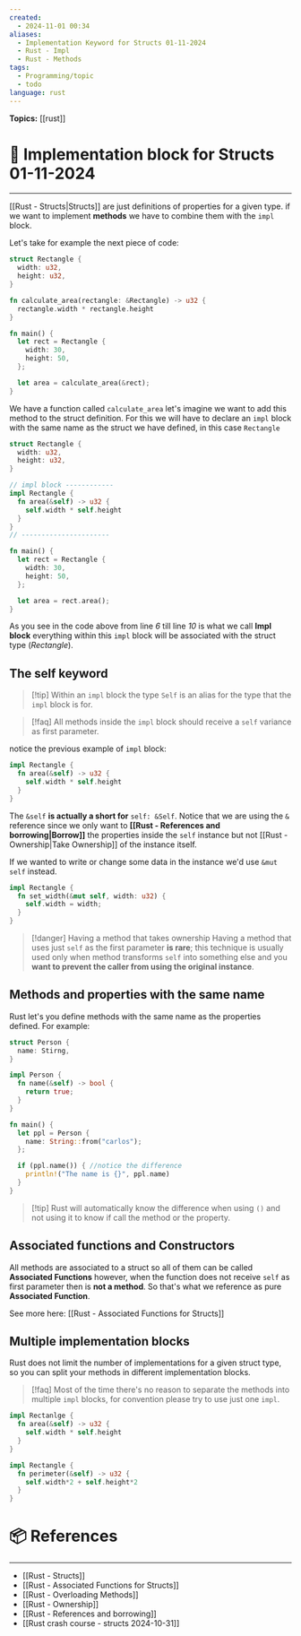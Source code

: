 ```yaml
---
created:
  - 2024-11-01 00:34
aliases:
  - Implementation Keyword for Structs 01-11-2024
  - Rust - Impl
  - Rust - Methods
tags:
  - Programming/topic
  - todo
language: rust
---
```

**Topics:** [[rust]]

# 📃 Implementation block for Structs 01-11-2024

---
[[Rust - Structs|Structs]] are just definitions of properties for a given type. if we want to implement **methods** we have to combine them with the `impl` block.

Let's take for example the next piece of code:
```rust
struct Rectangle {
  width: u32,
  height: u32,
}

fn calculate_area(rectangle: &Rectangle) -> u32 {
  rectangle.width * rectangle.height
}

fn main() {
  let rect = Rectangle {
    width: 30,
    height: 50,
  };

  let area = calculate_area(&rect);
}
```

We have a function called `calculate_area` let's imagine we want to add this method to the struct definition.
For this we will have to declare an `impl` block with the same name as the struct we have defined, in this case `Rectangle`

```rust
struct Rectangle {
  width: u32,
  height: u32,
}

// impl block ------------
impl Rectangle {
  fn area(&self) -> u32 {
    self.width * self.height
  }
}
// ----------------------

fn main() {
  let rect = Rectangle {
    width: 30,
    height: 50,
  };

  let area = rect.area();
}
```

As you see in the code above from line *6* till line *10* is what we call **Impl block** everything within this `impl` block will be associated with the struct type (*Rectangle*).

## The self keyword

> [!tip] Within an `impl` block the type `Self` is an alias for the type that the `impl` block is for.

> [!faq] All methods inside the `impl` block should receive a `self` variance as first parameter.

notice the previous example of `impl` block:
```rust
impl Rectangle {
  fn area(&self) -> u32 {
    self.width * self.height
  }
}
```

The `&self` **is actually a short for** `self: &Self`. Notice that we are using the `&` reference since we only want to **[[Rust - References and borrowing|Borrow]]** the properties inside the `self` instance but not [[Rust - Ownership|Take Ownership]] of the instance itself.

If we wanted to write or change some data in the instance we'd use `&mut self` instead.
```rust
impl Rectangle {
  fn set_width(&mut self, width: u32) {
    self.width = width;
  }
}
```

> [!danger] Having a method that takes ownership
> Having a method that uses just `self`  as the first parameter **is rare**; this technique is usually used only when method transforms `self` into something else and you **want to prevent the caller from using the original instance**.

## Methods and properties with the same name

Rust let's you define methods with the same name as the properties defined. For example:
```rust
struct Person {
  name: Stirng,
}

impl Person {
  fn name(&self) -> bool {
    return true;
  }
}

fn main() {
  let ppl = Person {
    name: String::from("carlos");
  };

  if (ppl.name()) { //notice the difference
    println!("The name is {}", ppl.name)
  }
}
```

> [!tip] Rust will automatically know the difference when using `()` and not using it to know if call the method or the property.

## Associated functions and Constructors
All methods are associated to a struct so all of them can be called **Associated Functions** however, when the function does not receive `self` as first parameter then is **not a method**. So that's what we reference as pure **Associated Function**.

See more here: [[Rust - Associated Functions for Structs]]

## Multiple implementation blocks
Rust does not limit the number of implementations for a given struct type, so you can split your methods in different implementation blocks.

> [!faq] Most of the time there's no reason to separate the methods into multiple `impl` blocks, for convention please try to use just one `impl`.

```rust
impl Rectanlge {
  fn area(&self) -> u32 {
    self.width * self.height
  }
}

impl Rectangle {
  fn perimeter(&self) -> u32 {
    self.width*2 + self.height*2
  }
}
```
# 📦 References

---
- [[Rust - Structs]]
- [[Rust - Associated Functions for Structs]]
- [[Rust - Overloading Methods]]
- [[Rust - Ownership]]
- [[Rust - References and borrowing]]
- [[Rust crash course - structs 2024-10-31]]